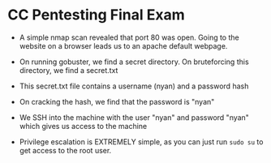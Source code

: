 # CC Pentesting Final Exam

- A simple nmap scan revealed that port 80 was open. Going to the website on a browser leads us to an apache default webpage.

- On running gobuster, we find a secret directory. On bruteforcing this directory, we find a secret.txt

- This secret.txt file contains a username (nyan)  and a password hash

- On cracking the hash, we find that the password is "nyan"

- We SSH into the machine with the user "nyan" and password "nyan" which gives us access to the machine

- Privilege escalation is EXTREMELY simple, as you can just run `sudo su` to get access to the root user.
